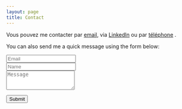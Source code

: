 ```yaml
---
layout: page
title: Contact
---
```


<p> Vous pouvez me contacter par <a href="mailto:aurelien.daval@outlook.com?subject=Demande d'information">email</a>, via <a href="https://www.linkedin.com/in/aureliendaval/">LinkedIn</a> ou par <a href="tel:+33666236964">téléphone</a> .</p>

<form action="mailto:aurelien.daval@outlook.com" method="POST" class="form" id="contact-form">
  <p>You can also send me a quick message using the form below:</p>
  <div class="row">
    <div class="col-xs-6">
      <input type="email" name="_replyto" class="form-control input-lg" placeholder="Email" title="Email">
    </div>
    <div class="col-xs-6">
      <input type="text" name="name" class="form-control input-lg" placeholder="Name" title="Name">
    </div>
  </div>
  <input type="hidden" name="_subject" value="New submission from AURELIEN">
  <textarea type="text" name="content" class="form-control input-lg" placeholder="Message" title="Message" required="required" rows="3"></textarea>
  <input type="text" name="_gotcha" style="display:none">
  <input type="hidden" name="_next" value="?message=Your message was sent successfully, thanks!" />
  
  <button type="submit" class="btn btn-lg btn-primary">Submit</button>
</form>
